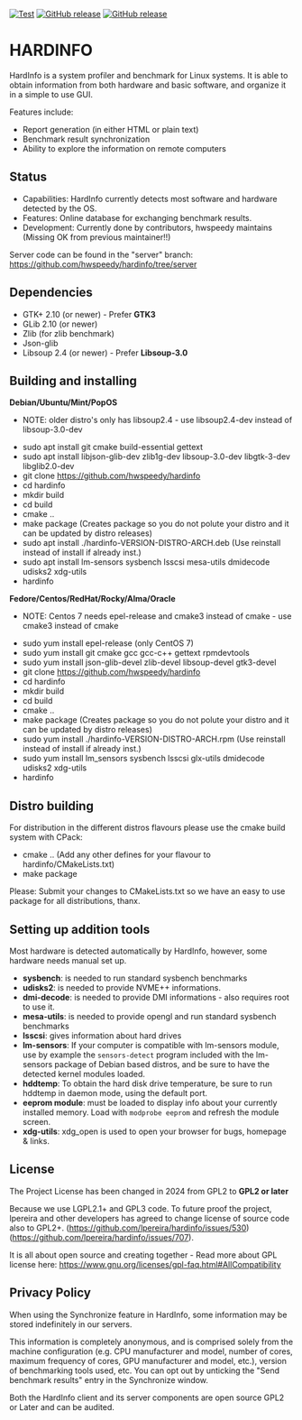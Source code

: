 [![Test](https://github.com/hwspeedy/hardinfo/actions/workflows/test.yml/badge.svg)](https://github.com/hwspeedy/hardinfo/actions/workflows/test.yml)
[![GitHub release](https://img.shields.io/github/release/hwspeedy/hardinfo.svg)](https://github.com/hwspeedy/hardinfo/releases)
[![GitHub release](https://img.shields.io/badge/PreRelease-v1.0.1-blue.svg)](https://github.com/hwspeedy/hardinfo/releases/tag/release-1.0.1pre)

HARDINFO
========

HardInfo is a system profiler and benchmark for Linux systems. It is able to
obtain information from both hardware and basic software, and organize it
in a simple to use GUI.

Features include:
- Report generation (in either HTML or plain text)
- Benchmark result synchronization
- Ability to explore the information on remote computers

Status
------
- Capabilities: HardInfo currently detects most software and hardware detected by the OS.
- Features: Online database for exchanging benchmark results.
- Development: Currently done by contributors, hwspeedy maintains (Missing OK from previous maintainer!!)

Server code can be found in the "server" branch: https://github.com/hwspeedy/hardinfo/tree/server

Dependencies
------------
- GTK+ 2.10 (or newer) - Prefer **GTK3**
- GLib 2.10 (or newer)
- Zlib (for zlib benchmark)
- Json-glib
- Libsoup 2.4 (or newer) - Prefer **Libsoup-3.0**

Building and installing
-----------------------
**Debian/Ubuntu/Mint/PopOS**
* NOTE: older distro's only has libsoup2.4 - use libsoup2.4-dev instead of libsoup-3.0-dev 
- sudo apt install git cmake build-essential gettext
- sudo apt install libjson-glib-dev zlib1g-dev libsoup-3.0-dev libgtk-3-dev libglib2.0-dev
- git clone https://github.com/hwspeedy/hardinfo
- cd hardinfo
- mkdir build
- cd build
- cmake ..
- make package   (Creates package so you do not polute your distro and it can be updated by distro releases)
- sudo apt install ./hardinfo-VERSION-DISTRO-ARCH.deb  (Use reinstall instead of install if already inst.)
- sudo apt install lm-sensors sysbench lsscsi mesa-utils dmidecode udisks2 xdg-utils
- hardinfo

**Fedore/Centos/RedHat/Rocky/Alma/Oracle**
* NOTE: Centos 7 needs epel-release and cmake3 instead of cmake - use cmake3 instead of cmake
- sudo yum install epel-release  (only CentOS 7)
- sudo yum install git cmake gcc gcc-c++ gettext rpmdevtools
- sudo yum install json-glib-devel zlib-devel libsoup-devel gtk3-devel
- git clone https://github.com/hwspeedy/hardinfo
- cd hardinfo
- mkdir build
- cd build
- cmake ..
- make package   (Creates package so you do not polute your distro and it can be updated by distro releases)
- sudo yum install ./hardinfo-VERSION-DISTRO-ARCH.rpm  (Use reinstall instead of install if already inst.)
- sudo yum install lm_sensors sysbench lsscsi glx-utils dmidecode udisks2 xdg-utils
- hardinfo

Distro building
---------------
For distribution in the different distros flavours please use the cmake build system with CPack:
- cmake .. (Add any other defines for your flavour to hardinfo/CMakeLists.txt)
- make package
  
Please: Submit your changes to CMakeLists.txt so we have an easy to use package for all distributions, thanx.


Setting up addition tools
---------------------------
Most hardware is detected automatically by HardInfo, however, some hardware 
needs manual set up.

- **sysbench**: is needed to run standard sysbench benchmarks
- **udisks2**: is needed to provide NVME++ informations.
- **dmi-decode**: is needed to provide DMI informations - also requires root to use it.
- **mesa-utils**: is needed to provide opengl and run standard sysbench benchmarks
- **lsscsi**: gives information about hard drives
- **lm-sensors**: If your computer is compatible with lm-sensors module, use by example the
`sensors-detect` program included with the lm-sensors package of Debian based distros, and be sure
to have the detected kernel modules loaded.
- **hddtemp**: To obtain the hard disk drive temperature, be sure to run hddtemp
in daemon mode, using the default port.
- **eeprom module**: must be loaded to display info about your currently installed memory.
Load with `modprobe eeprom` and refresh the module screen.
- **xdg-utils**: xdg_open is used to open your browser for bugs, homepage & links.

License
------
The Project License has been changed in 2024 from GPL2 to **GPL2 or later**

Because we use LGPL2.1+ and GPL3 code. To future proof the project, lpereira and other developers has agreed to change license of source code also to GPL2+. (https://github.com/lpereira/hardinfo/issues/530) (https://github.com/lpereira/hardinfo/issues/707).

It is all about open source and creating together - Read more about GPL license here: https://www.gnu.org/licenses/gpl-faq.html#AllCompatibility

Privacy Policy
---------------
When using the Synchronize feature in HardInfo, some information may be stored indefinitely in our servers.

This information is completely anonymous, and is comprised solely from the machine configuration (e.g. CPU manufacturer and model, number of cores, maximum frequency of cores, GPU manufacturer and model, etc.), version of benchmarking tools used, etc. You can opt out by unticking the "Send benchmark results" entry in the Synchronize window.

Both the HardInfo client and its server components are open source GPL2 or Later and can be audited.
